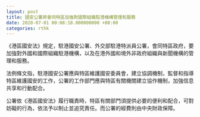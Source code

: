 ```yaml
---
layout: post
title: 國安公署將會同特區加強對國際組織駐港機構管理和服務
date: 2020-07-01 00:08:18.000000000 +08:00
categories: rthk
---
```


《港區國安法》規定，駐港國安公署、外交部駐港特派員公署，會同特區政府，要加強對外國和國際組織駐港機構，以及在港外國和境外非政府組織與新聞機構的管理和服務。

法例條文指，駐港國安公署應與特區維護國安委員會，建立協調機制，監督和指導特區維護國安的工作，公署的工作部門應與特區有關機關建立協作機制，加強信息共享和行動配合。

公署依《港區國安法》履行職責時，特區有關部門須提供必要的便利和配合，可對妨礙的行為，依法予以制止並追究責任。而公署的經費則由中央財政保障。
